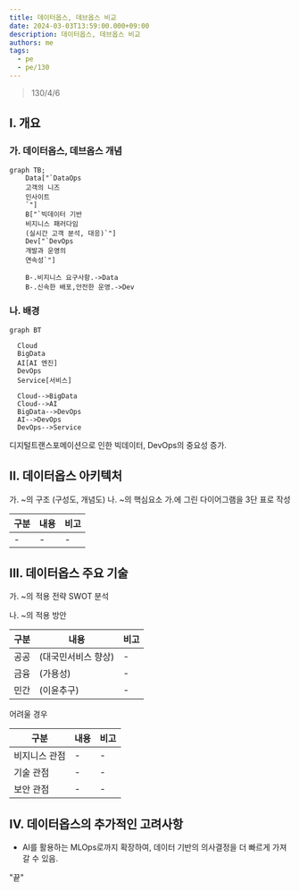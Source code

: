 ```yaml
---
title: 데이터옵스, 데브옵스 비교
date: 2024-03-03T13:59:00.000+09:00
description: 데이터옵스, 데브옵스 비교
authors: me
tags:
  - pe
  - pe/130
---
```


> 130/4/6

## I. 개요

### 가. 데이터옵스, 데브옵스 개념

```mermaid
graph TB;
    Data["`DataOps
    고객의 니즈
    인사이트
    `"]
    B["`빅데이터 기반
    비지니스 패러다임
    (실시간 고객 분석, 대응)`"]
    Dev["`DevOps
    개발과 운영의
    연속성`"]

    B-.비지니스 요구사항.->Data
    B-.신속한 배포,안전한 운영.->Dev
```

### 나. 배경

```mermaid
graph BT

  Cloud
  BigData
  AI[AI 엔진]
  DevOps
  Service[서비스]

  Cloud-->BigData
  Cloud-->AI
  BigData-->DevOps
  AI-->DevOps
  DevOps-->Service
```

디지털트랜스포메이션으로 인한 빅데이터, DevOps의 중요성 증가.

## II. 데이터옵스 아키텍처

가. ~의 구조 (구성도, 개념도)
나. ~의 핵심요소
가.에 그린 다이어그램을 3단 표로 작성

| 구분 | 내용 | 비고 |
| ---- | ---- | ---- |
| -    | -    | -    |

## III. 데이터옵스 주요 기술

가. ~의 적용 전략
SWOT 분석

나. ~의 적용 방안

| 구분 | 내용                | 비고 |
| ---- | ------------------- | ---- |
| 공공 | (대국민서비스 향상) | -    |
| 금융 | (가용성)            | -    |
| 민간 | (이윤추구)          | -    |

어려울 경우

| 구분          | 내용 | 비고 |
| ------------- | ---- | ---- |
| 비지니스 관점 | -    | -    |
| 기술 관점     | -    | -    |
| 보안 관점     | -    | -    |

## IV. 데이터옵스의 추가적인 고려사항

- AI를 활용하는 MLOps로까지 확장하여, 데이터 기반의 의사결정을 더 빠르게 가져갈 수 있음.

"끝"
